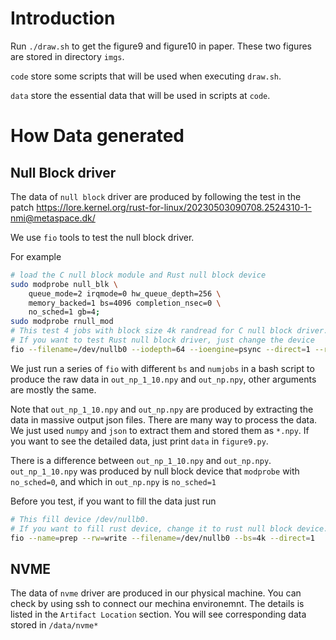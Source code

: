 # Introduction

Run `./draw.sh` to get the figure9 and figure10 in paper. These two figures are stored in directory `imgs`. 

`code` store some scripts that will be used when executing `draw.sh`. 

`data` store the essential data that will be used in scripts at `code`.

# How Data generated

## Null Block driver

The data of `null block` driver are produced by following the test in the patch https://lore.kernel.org/rust-for-linux/20230503090708.2524310-1-nmi@metaspace.dk/

We use `fio` tools to test the null block driver. 

For example

```bash
# load the C null block module and Rust null block device
sudo modprobe null_blk \
    queue_mode=2 irqmode=0 hw_queue_depth=256 \
    memory_backed=1 bs=4096 completion_nsec=0 \
    no_sched=1 gb=4;
sudo modprobe rnull_mod
# This test 4 jobs with block size 4k randread for C null block driver.
# If you want to test Rust null block driver, just change the device
fio --filename=/dev/nullb0 --iodepth=64 --ioengine=psync --direct=1 --rw=randread --bs=4k --timebase=1 --numjobs=4 --runtime=120 --group_reporting --output-format=json --name=test-rand-read --output=test_c_randread.log --norandommap --random_generator=lfsr
```

We just run a series of `fio` with different `bs` and `numjobs` in a bash script to produce the raw data in `out_np_1_10.npy` and `out_np.npy`, other arguments are mostly the same.

Note that `out_np_1_10.npy` and `out_np.npy` are produced by extracting the data in massive output json files. There are many way to process the data. We just used `numpy` and `json` to extract them and stored them as `*.npy`. If you want to see the detailed data, just print `data` in `figure9.py`.

There is a difference between `out_np_1_10.npy` and `out_np.npy`. `out_np_1_10.npy` was produced by null block device that `modprobe` with `no_sched=0`, and which in `out_np.npy` is `no_sched=1`

Before you test, if you want to fill the data just run

```bash
# This fill device /dev/nullb0. 
# If you want to fill rust device, change it to rust null block device.
fio --name=prep --rw=write --filename=/dev/nullb0 --bs=4k --direct=1
```

## NVME

The data of `nvme` driver are produced in our physical machine.
You can check by using ssh to connect our mechina environemnt. The details is listed in the `Artifact Location` section.
You will see corresponding data stored in `/data/nvme*`